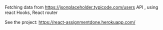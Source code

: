 Fetching data from https://jsonplaceholder.typicode.com/users API , using react Hooks, React router

See the project: https://react-assignmentdone.herokuapp.com/
